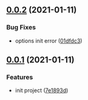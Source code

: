 ## [0.0.2](https://github.com/lanxuexing/ngx-canvas/compare/v0.0.1...v0.0.2) (2021-01-11)


### Bug Fixes

* options init error ([01dfdc3](https://github.com/lanxuexing/ngx-canvas/commit/01dfdc3e83e7ac3b13f2d2ba38fe38c1ec4a4650))



## [0.0.1](https://github.com/lanxuexing/ngx-canvas/compare/7e1893d9cb643372b4bdd3c3c05c5929ac505d50...v0.0.1) (2021-01-11)


### Features

* init project ([7e1893d](https://github.com/lanxuexing/ngx-canvas/commit/7e1893d9cb643372b4bdd3c3c05c5929ac505d50))



